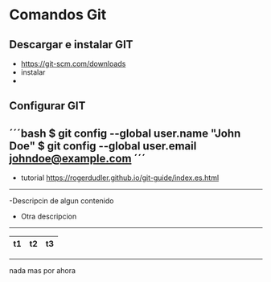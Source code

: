 # Comandos Git
## Descargar e instalar GIT
- https://git-scm.com/downloads 
- instalar  
- 
## Configurar GIT
´´´bash
$ git config --global user.name "John Doe"
$ git config --global user.email johndoe@example.com
´´´
---
- tutorial
https://rogerdudler.github.io/git-guide/index.es.html 


---
-Descripcin de algun contenido
- Otra descripcion
-------------------------
| t1 | t2 | t3           |
|----|----|--------------|
-------------------------
nada mas por ahora